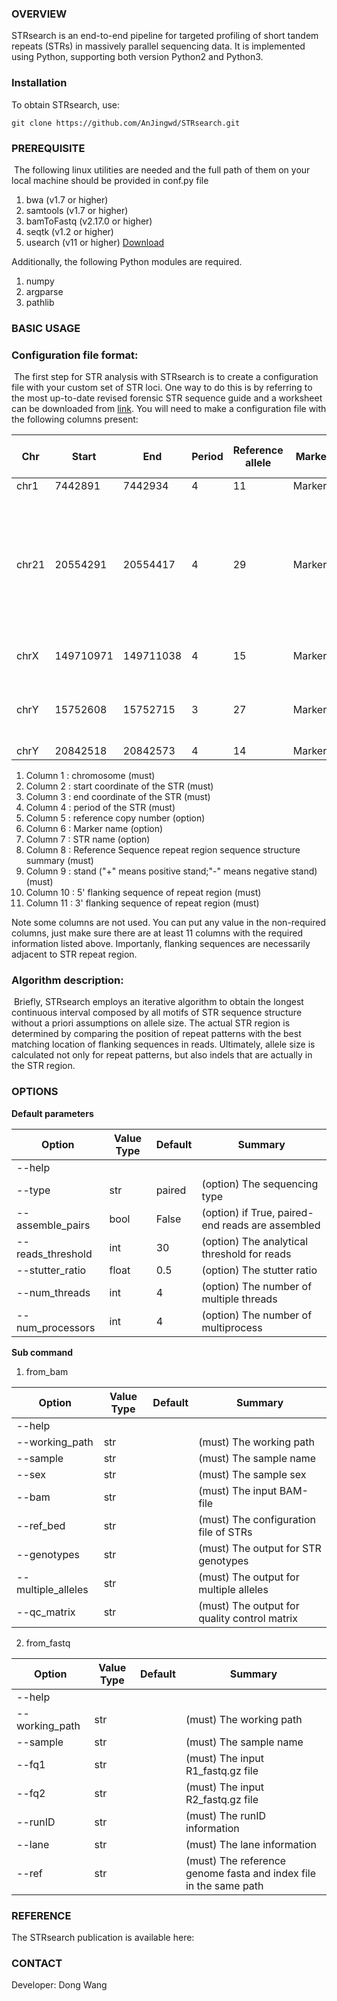 ### OVERVIEW

STRsearch is an end-to-end pipeline for targeted profiling of short tandem repeats (STRs) in massively parallel sequencing data. It is implemented using Python, supporting both version Python2 and Python3. 



### Installation

To obtain STRsearch, use:

```Git
git clone https://github.com/AnJingwd/STRsearch.git
```



### PREREQUISITE

​      The following linux utilities are needed and the full path of  them on your  local machine  should be provided in conf.py file

1. bwa  (v1.7 or higher) 
2. samtools  (v1.7 or higher) 
3. bamToFastq (v2.17.0 or higher)
4. seqtk  (v1.2 or higher)
5. usearch (v11 or higher)  [Download](https://www.drive5.com/usearch/download.html)

Additionally, the following Python modules are required.

1. numpy
2. argparse
3. pathlib



### BASIC USAGE



### Configuration file format:

​      The first step for  STR analysis with STRsearch is to create a configuration file with your custom set of STR loci. One way to do this is by referring to the most up-to-date revised forensic STR sequence guide  and a worksheet can be downloaded from [link](https://strider.online/bundles/strbaseclient/downloads/Forensic_STR_Sequence_Structure_Guide_v5.xlsx). You will need to make a configuration file with the following columns present: 

| Chr   | Start     | End       | Period | Reference allele | Marker  | STR       | STR sequence structure                                       | Stand | 5' Flanking  sequence | 3' Flanking  sequence |
| ----- | --------- | --------- | ------ | ---------------- | ------- | --------- | ------------------------------------------------------------ | ----- | --------------------- | --------------------- |
| chr1  | 7442891   | 7442934   | 4      | 11               | Marker1 | D1GATA113 | [GATA]n                                                      | +     | ACTTGCTTCCTAGAT       | TTCCTATAGCCTCAA       |
| chr21 | 20554291  | 20554417  | 4      | 29               | Marker2 | D21S11    | [TCTA]n  [TCTG]n [TCTA]n ta [TCTA]n tca [TCTA]n tccata [TCTA]n TA [TCTA]n | +     | CCAAGTGAATTGCCT       | TCGTCTATCTATCCA       |
| chrX  | 149710971 | 149711038 | 4      | 15               | Marker3 | DXS7423   | [TGGA]n aggacaga  [TGGA]n                                    | +     | AAATGAATGAGTATG       | TGGGGAGGAAATCTG       |
| chrY  | 15752608  | 15752715  | 3      | 27               | Marker4 | DYS612    | [CCT]n CTT [TCT]n  CCT [TCT]n                                | +     | AGGTTCAGAGGTTTG       | GTCACTTTTCCAAAT       |
| chrY  | 20842518  | 20842573  | 4      | 14               | Marker5 | DYS385a   | [TTTC]n                                                      | -     | TCCTTTCTTTTTCTC       | CCTTCCTTCCTTCCT       |

1. Column 1 : chromosome  (must)
2. Column 2 : start coordinate of the STR  (must)
3. Column 3  : end coordinate of the STR  (must)
4. Column 4  : period of the STR  (must)
5. Column 5 : reference copy number (option)
6. Column 6 : Marker name (option) 
7. Column 7 : STR name (option) 
8. Column 8 :   Reference Sequence repeat region sequence structure summary  (must)
9. Column 9 : stand ("+" means positive stand;"-" means negative stand)  (must)
10. Column 10 : 5' flanking sequence of repeat region  (must)
11. Column 11 : 3' flanking sequence of repeat region  (must)

Note some columns are not used. You can put any value in the non-required columns, just make sure there are at least 11 columns with the required information listed above. Importanly, flanking sequences are necessarily adjacent to STR repeat region.  



 ### Algorithm description: 

​         Briefly, STRsearch employs an iterative algorithm to obtain the longest continuous interval composed by all motifs of STR sequence structure without a priori assumptions on allele size. The actual STR region is determined by comparing the position of repeat patterns with the best matching location of flanking sequences in reads. Ultimately, allele size is calculated not only for repeat patterns, but also indels that are actually in the STR region.   



### OPTIONS

**Default parameters**

| Option            | Value Type | Default | Summary                                          |
| ----------------- | ---------- | ------- | ------------------------------------------------ |
| --help            |            |         |                                                  |
| --type            | str        | paired  | (option) The sequencing type                     |
| --assemble_pairs  | bool       | False   | (option) if True, paired-end reads are assembled |
| --reads_threshold | int        | 30      | (option) The analytical threshold for reads      |
| --stutter_ratio   | float      | 0.5     | (option) The stutter ratio                       |
| --num_threads     | int        | 4       | (option) The number of multiple threads          |
| --num_processors  | int        | 4       | (option) The number of multiprocess              |

**Sub command**

1. from_bam

| Option             | Value Type | Default | Summary                                      |
| ------------------ | ---------- | ------- | -------------------------------------------- |
| --help             |            |         |                                              |
| --working_path     | str        |         | (must) The working path                      |
| --sample           | str        |         | (must) The sample name                       |
| --sex              | str        |         | (must) The sample sex                        |
| --bam              | str        |         | (must) The input BAM-file                    |
| --ref_bed          | str        |         | (must) The configuration file of STRs        |
| --genotypes        | str        |         | (must) The output for STR genotypes          |
| --multiple_alleles | str        |         | (must) The output for multiple alleles       |
| --qc_matrix        | str        |         | (must) The output for quality control matrix |



2. from_fastq

   

| Option         | Value Type | Default | Summary                                                      |
| -------------- | ---------- | ------- | ------------------------------------------------------------ |
| --help         |            |         |                                                              |
| --working_path | str        |         | (must) The working path                                      |
| --sample       | str        |         | (must) The sample name                                       |
| --fq1          | str        |         | (must) The input R1_fastq.gz file                            |
| --fq2          | str        |         | (must) The input R2_fastq.gz file                            |
| --runID        | str        |         | (must) The runID information                                 |
| --lane         | str        |         | (must) The lane information                                  |
| --ref          | str        |         | (must) The reference genome fasta and index file in the same path |



### REFERENCE

 The STRsearch publication is available here: 



### CONTACT

Developer:  Dong Wang

